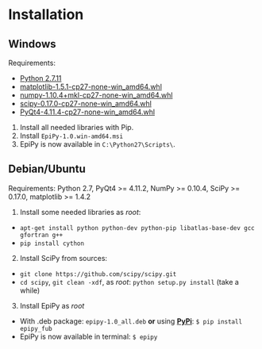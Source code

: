 # Installation

## Windows

Requirements:

* [Python 2.7.11](https://www.python.org/downloads/release/python-2711/)
* [matplotlib-1.5.1-cp27-none-win_amd64.whl](http://www.lfd.uci.edu/~gohlke/pythonlibs/#matplotlib)
* [numpy-1.10.4+mkl-cp27-none-win_amd64.whl](http://www.lfd.uci.edu/~gohlke/pythonlibs/#numpy)
* [scipy-0.17.0-cp27-none-win_amd64.whl](http://www.lfd.uci.edu/~gohlke/pythonlibs/#scipy)
* [PyQt4-4.11.4-cp27-none-win_amd64.whl](http://www.lfd.uci.edu/~gohlke/pythonlibs/#pyqt4)

1. Install all needed libraries with Pip.
2. Install `EpiPy-1.0.win-amd64.msi`
3. EpiPy is now available in `C:\Python27\Scripts\`.

## Debian/Ubuntu
Requirements: Python 2.7, PyQt4 >= 4.11.2, NumPy >= 0.10.4, SciPy >= 0.17.0, matplotlib >= 1.4.2

1. Install some needed libraries as *root*:
 * `apt-get install python python-dev python-pip libatlas-base-dev gcc gfortran g++`
 *  `pip install cython`
2. Install SciPy from sources: 
 * `git clone https://github.com/scipy/scipy.git`
 * `cd scipy`, `git clean -xdf`, as *root*: `python setup.py install` (take a while)
3. Install EpiPy as *root*
 * With .deb package: `epipy-1.0_all.deb` **or** using **[PyPi](http://pypi.python.org/pypi/epipy_fub)**: `$ pip install epipy_fub`
 * EpiPy is now available in terminal: `$ epipy`


